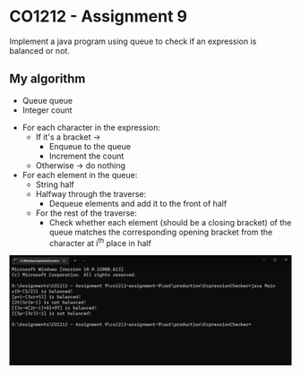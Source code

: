 # CO1212 - Assignment 9

Implement a java program using queue to check if an expression is balanced or not.

## My algorithm
- Queue queue
- Integer count

* For each character in the expression:
  * If it's a bracket -> 
    * Enqueue to the queue
    * Increment the count
  * Otherwise -> do nothing
* For each element in the queue:
  * String half
  * Halfway through the traverse:
    * Dequeue elements and add it to the front of half
  * For the rest of the traverse:
    * Check whether each element (should be a closing bracket) of the queue matches the corresponding opening bracket from the character at i<sup>th</sup> place in half

![OutputSS](https://github.com/dilshankarunarathne/co1212-assignment-9/raw/main/static/OutputSS.png "OutputSS")
